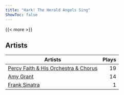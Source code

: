 ```yaml
---
title: "Hark! The Herald Angels Sing"
ShowToc: false
---
```


{{< more >}}

## Artists
Artists | Plays 
----- | -----: 
[Percy Faith & His Orchestra & Chorus](/artists/percy-faith-his-orchestra-chorus-30066836) | 19
[Amy Grant](/artists/amy-grant-3053) | 14
[Frank Sinatra](/artists/frank-sinatra-739) | 1

